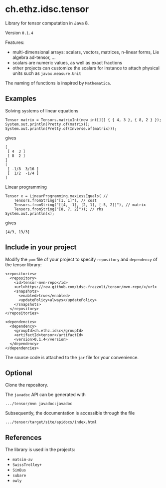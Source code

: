 # ch.ethz.idsc.tensor
Library for tensor computation in Java 8.

Version `0.1.4`

Features:
* multi-dimensional arrays: scalars, vectors, matrices, n-linear forms, Lie algebra ad-tensor, ... 
* scalars are numeric values, as well as exact fractions
* other projects can customize the scalars for instance to attach physical units such as `javax.measure.Unit`

The naming of functions is inspired by `Mathematica`.

## Examples 

Solving systems of linear equations

    Tensor matrix = Tensors.matrixInt(new int[][] { { 4, 3 }, { 8, 2 } });
    System.out.println(Pretty.of(matrix));
    System.out.println(Pretty.of(Inverse.of(matrix)));
    
gives

    [
     [ 4  3 ]
     [ 8  2 ]
    ]
    [
     [ -1/8  3/16 ]
     [  1/2  -1/4 ]
    ]

Linear programming

    Tensor x = LinearProgramming.maxLessEquals( //
        Tensors.fromString("[1, 1]"), // cost
        Tensors.fromString("[[4, -1], [2, 1], [-5, 2]]"), // matrix
        Tensors.fromString("[8, 7, 2]")); // rhs
    System.out.println(x);

gives

    [4/3, 13/3]

## Include in your project

Modify the `pom` file of your project to specify `repository` and `dependency` of the tensor library:

    <repositories>
      <repository>
        <id>tensor-mvn-repo</id>
        <url>https://raw.github.com/idsc-frazzoli/tensor/mvn-repo/</url>
        <snapshots>
          <enabled>true</enabled>
          <updatePolicy>always</updatePolicy>
        </snapshots>
      </repository>
    </repositories>
    
    <dependencies>
      <dependency>
        <groupId>ch.ethz.idsc</groupId>
        <artifactId>tensor</artifactId>
        <version>0.1.4</version>
      </dependency>
    </dependencies>

The source code is attached to the `jar` file for your convenience.

    
## Optional

Clone the repository.

The `javadoc` API can be generated with

    .../tensor/mvn javadoc:javadoc

Subsequently, the documentation is accessible through the file

    .../tensor/target/site/apidocs/index.html
    
## References
 
The library is used in the projects:
* `matsim-av`
* `SwissTrolley+`
* `SimBus`
* `subare`
* `owly`


